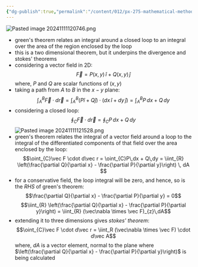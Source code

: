 ```yaml
---
{"dg-publish":true,"permalink":"/content/012/px-275-mathematical-methods/term-1/d-vector-integration/d3-green-s-theorem/px-275-d3a-green-s-theorem-in-the-plane/","noteIcon":"1","created":"2025-08-27T13:14:15.958+01:00","updated":"2024-11-26T10:05:42.000+00:00"}
---
```


![Pasted image 20241111120746.png](/img/user/pics/Pasted%20image%2020241111120746.png)
- green's theorem relates an integral around a closed loop to an integral over the area of the region enclosed by the loop
- this is a two dimensional theorem, but it underpins the divergence and stokes' theorems
- considering a vector field in 2D: 
$$\vec F = P(x,y) \, \hat i + Q(x,y) \, \hat j$$
	where, $P$ and $Q$ are scalar functions of $(x,y)$
- taking a path from $A$ to $B$ in the $x-y$ plane: 
$$\int_{A}^{B }\vec F \cdot d\vec r = \int_{A}^{B} (P\hat i + Q \hat j) \cdot (dx\,\hat i + dy \,\hat j) = \int_{A}^{B} P\,dx + Q\,dy$$
- considering a closed loop: 
$$\oint_{C}\vec F \cdot d\vec r = \oint_{C}P\,dx + Q\,dy$$
![Pasted image 20241111121528.png](/img/user/pics/Pasted%20image%2020241111121528.png)
- green's theorem relates the integral of a vector field around a loop to the integral of the differentiated components of that field over the area enclosed by the loop: 
$$\oint_{C}\vec F \cdot d\vec r = \oint_{C}P\,dx + Q\,dy = \iint_{R} \left(\frac{\partial Q}{\partial x} - \frac{\partial P}{\partial y}\right) \, dA $$
- for a conservative field, the loop integral will be zero, and hence, so is the $RHS$ of green's theorem: 
$$\frac{\partial Q}{\partial x} - \frac{\partial P}{\partial y} = 0$$
$$\iint_{R} \left(\frac{\partial Q}{\partial x} - \frac{\partial P}{\partial y}\right) = \iint_{R} (\vec\nabla \times \vec F)_{z}\,dA$$
- extending it to three dimensions gives *stokes' theorem*: 
$$\oint_{C}\vec F \cdot d\vec r = \iint_R (\vec\nabla \times \vec F) \cdot d\vec A$$
	where, $dA$ is a vector element, normal to the plane where $\left(\frac{\partial Q}{\partial x} - \frac{\partial P}{\partial y}\right)$ is being calculated
